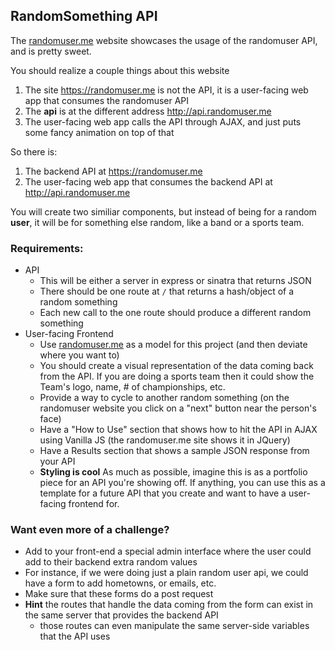 ## RandomSomething API
The [randomuser.me](https://randomuser.me) website showcases the usage of the randomuser API, and is pretty sweet.

You should realize a couple things about this website
1. The site https://randomuser.me is not the API, it is a user-facing web app that consumes the randomuser API
2. The **api** is at the different address http://api.randomuser.me
3. The user-facing web app calls the API through AJAX, and just puts some fancy animation on top of that

So there is:
1. The backend API at https://randomuser.me
2. The user-facing web app that consumes the backend API at http://api.randomuser.me

You will create two similiar components, but instead of being for a random **user**, it will be for something else random, like a band or a sports team.

### Requirements:
* API
  * This will be either a server in express or sinatra that returns JSON
  * There should be one route at `/` that returns a hash/object of a random something
  * Each new call to the one route should produce a different random something
* User-facing Frontend
  * Use [randomuser.me](https://randomuser.me) as a model for this project (and then deviate where you want to)
  * You should create a visual representation of the data coming back from the API. If you are doing a sports team then it could show the Team's logo, name, # of championships, etc.
  * Provide a way to cycle to another random something (on the randomuser website you click on a "next" button near the person's face)
  * Have a "How to Use" section that shows how to hit the API in AJAX using Vanilla JS (the randomuser.me site shows it in JQuery)
  * Have a Results section that shows a sample JSON response from your API
  * **Styling is cool** As much as possible, imagine this is as a portfolio piece for an API you're showing off. If anything, you can use this as a template for a future API that you create and want to have a user-facing frontend for.

### Want even more of a challenge?
  * Add to your front-end a special admin interface where the user could add to their backend extra random values
  * For instance, if we were doing just a plain random user api, we could have a form to add hometowns, or emails, etc.
  * Make sure that these forms do a post request
  * **Hint** the routes that handle the data coming from the form can exist in the same server that provides the backend API
    * those routes can even manipulate the same server-side variables that the API uses
